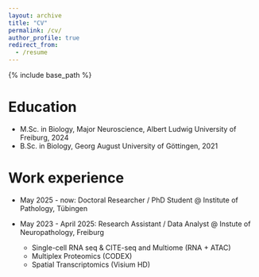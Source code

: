 ```yaml
---
layout: archive
title: "CV"
permalink: /cv/
author_profile: true
redirect_from:
  - /resume
---
```


{% include base_path %}

Education
======
* M.Sc. in Biology, Major Neuroscience, Albert Ludwig University of Freiburg, 2024
* B.Sc. in Biology, Georg August University of Göttingen, 2021

Work experience
======
* May 2025 - now: Doctoral Researcher / PhD Student @ Institute of Pathology, Tübingen 

* May 2023 - April 2025: Research Assistant / Data Analyst @ Instute of Neuropathology, Freiburg
  * Single-cell RNA seq & CITE-seq and Multiome (RNA + ATAC)
  * Multiplex Proteomics (CODEX)
  * Spatial Transcriptomics (Visium HD)
 

  

